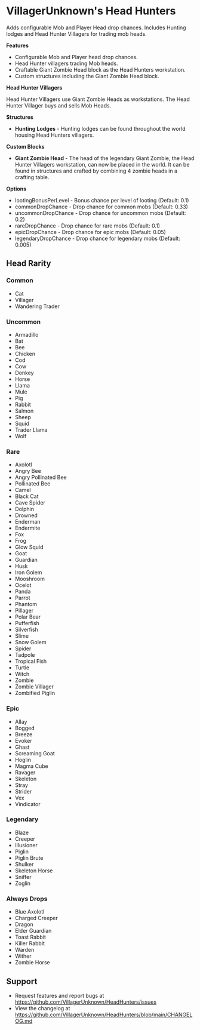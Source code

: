 # VillagerUnknown's Head Hunters

Adds configurable Mob and Player Head drop chances. 
Includes Hunting lodges and Head Hunter Villagers for trading mob heads.

**Features**

* Configurable Mob and Player head drop chances.
* Head Hunter villagers trading Mob heads.
* Craftable Giant Zombie Head block as the Head Hunters workstation.
* Custom structures including the Giant Zombie Head block.

**Head Hunter Villagers**

Head Hunter Villagers use Giant Zombie Heads as workstations. 
The Head Hunter Villager buys and sells Mob Heads. 

**Structures**

* **Hunting Lodges** - Hunting lodges can be found throughout the world housing Head Hunters villagers.

**Custom Blocks**

* **Giant Zombie Head** - The head of the legendary Giant Zombie, the Head Hunter Villagers workstation, can now be placed in the world. 
It can be found in structures and crafted by combining 4 zombie heads in a crafting table.

**Options**

* lootingBonusPerLevel - Bonus chance per level of looting (Default: 0.1)
* commonDropChance - Drop chance for common mobs (Default: 0.33)
* uncommonDropChance - Drop chance for uncommon mobs (Default: 0.2)
* rareDropChance - Drop chance for rare mobs (Default: 0.1)
* epicDropChance - Drop chance for epic mobs (Default: 0.05)
* legendaryDropChance - Drop chance for legendary mobs (Default: 0.005)

## Head Rarity

### Common

* Cat
* Villager
* Wandering Trader

### Uncommon

* Armadillo
* Bat
* Bee
* Chicken
* Cod
* Cow
* Donkey
* Horse
* Llama
* Mule
* Pig
* Rabbit
* Salmon
* Sheep
* Squid
* Trader Llama
* Wolf

### Rare

* Axolotl
* Angry Bee
* Angry Pollinated Bee
* Pollinated Bee
* Camel
* Black Cat
* Cave Spider
* Dolphin
* Drowned
* Enderman
* Endermite
* Fox
* Frog
* Glow Squid
* Goat
* Guardian
* Husk
* Iron Golem
* Mooshroom
* Ocelot
* Panda
* Parrot
* Phantom
* Pillager
* Polar Bear
* Pufferfish
* Silverfish
* Slime
* Snow Golem
* Spider
* Tadpole
* Tropical Fish
* Turtle
* Witch
* Zombie
* Zombie Villager
* Zombified Piglin

### Epic

* Allay
* Bogged
* Breeze
* Evoker
* Ghast
* Screaming Goat
* Hoglin
* Magma Cube
* Ravager
* Skeleton
* Stray
* Strider
* Vex
* Vindicator

### Legendary

* Blaze
* Creeper
* Illusioner
* Piglin
* Piglin Brute
* Shulker
* Skeleton Horse
* Sniffer
* Zoglin

### Always Drops

* Blue Axolotl
* Charged Creeper
* Dragon
* Elder Guardian
* Toast Rabbit
* Killer Rabbit
* Warden
* Wither
* Zombie Horse

## Support

* Request features and report bugs at https://github.com/VillagerUnknown/HeadHunters/issues
* View the changelog at https://github.com/VillagerUnknown/HeadHunters/blob/main/CHANGELOG.md